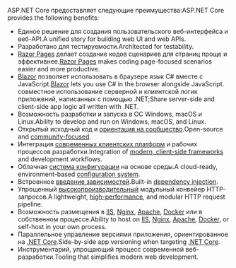 <span data-ttu-id="71032-101">ASP.NET Core предоставляет следующие преимущества:</span><span class="sxs-lookup"><span data-stu-id="71032-101">ASP.NET Core provides the following benefits:</span></span>

* <span data-ttu-id="71032-102">Единое решение для создания пользовательского веб-интерфейса и веб-API.</span><span class="sxs-lookup"><span data-stu-id="71032-102">A unified story for building web UI and web APIs.</span></span>
* <span data-ttu-id="71032-103">Разработано для тестируемости.</span><span class="sxs-lookup"><span data-stu-id="71032-103">Architected for testability.</span></span>
* <span data-ttu-id="71032-104">[Razor Pages](xref:razor-pages/index) делает создание кодов сценариев для страниц проще и эффективнее.</span><span class="sxs-lookup"><span data-stu-id="71032-104">[Razor Pages](xref:razor-pages/index) makes coding page-focused scenarios easier and more productive.</span></span>
* <span data-ttu-id="71032-105">[Blazor](xref:blazor/index) позволяет использовать в браузере язык C# вместе с JavaScript.</span><span class="sxs-lookup"><span data-stu-id="71032-105">[Blazor](xref:blazor/index) lets you use C# in the browser alongside JavaScript.</span></span> <span data-ttu-id="71032-106">совместное использование серверной и клиентской логик приложений, написанных с помощью .NET;</span><span class="sxs-lookup"><span data-stu-id="71032-106">Share server-side and client-side app logic all written with .NET.</span></span>
* <span data-ttu-id="71032-107">Возможность разработки и запуска в ОС Windows, macOS и Linux.</span><span class="sxs-lookup"><span data-stu-id="71032-107">Ability to develop and run on Windows, macOS, and Linux.</span></span>
* <span data-ttu-id="71032-108">Открытый исходный код и [ориентация на сообщество](https://live.asp.net/).</span><span class="sxs-lookup"><span data-stu-id="71032-108">Open-source and [community-focused](https://live.asp.net/).</span></span>
* <span data-ttu-id="71032-109">Интеграция [современных клиентских платформ](xref:blazor/index) и рабочих процессов разработки.</span><span class="sxs-lookup"><span data-stu-id="71032-109">Integration of [modern, client-side frameworks](xref:blazor/index) and development workflows.</span></span>
* <span data-ttu-id="71032-110">Облачная [система конфигурации](xref:fundamentals/configuration/index) на основе среды.</span><span class="sxs-lookup"><span data-stu-id="71032-110">A cloud-ready, environment-based [configuration system](xref:fundamentals/configuration/index).</span></span>
* <span data-ttu-id="71032-111">Встроенное [введение зависимостей](xref:fundamentals/dependency-injection).</span><span class="sxs-lookup"><span data-stu-id="71032-111">Built-in [dependency injection](xref:fundamentals/dependency-injection).</span></span>
* <span data-ttu-id="71032-112">Упрощенный [высокопроизводительный](https://github.com/aspnet/benchmarks) модульный конвейер HTTP-запросов.</span><span class="sxs-lookup"><span data-stu-id="71032-112">A lightweight, [high-performance](https://github.com/aspnet/benchmarks), and modular HTTP request pipeline.</span></span>
* <span data-ttu-id="71032-113">Возможность размещения в [IIS](xref:host-and-deploy/iis/index), [Nginx](xref:host-and-deploy/linux-nginx), [Apache](xref:host-and-deploy/linux-apache), [Docker](xref:host-and-deploy/docker/index) или в собственном процессе.</span><span class="sxs-lookup"><span data-stu-id="71032-113">Ability to host on [IIS](xref:host-and-deploy/iis/index), [Nginx](xref:host-and-deploy/linux-nginx), [Apache](xref:host-and-deploy/linux-apache), [Docker](xref:host-and-deploy/docker/index), or self-host in your own process.</span></span>
* <span data-ttu-id="71032-114">Параллельное управление версиями приложения, ориентированное на [.NET Core](/dotnet/articles/standard/choosing-core-framework-server).</span><span class="sxs-lookup"><span data-stu-id="71032-114">Side-by-side app versioning when targeting [.NET Core](/dotnet/articles/standard/choosing-core-framework-server).</span></span>
* <span data-ttu-id="71032-115">Инструментарий, упрощающий процесс современной веб-разработки.</span><span class="sxs-lookup"><span data-stu-id="71032-115">Tooling that simplifies modern web development.</span></span>
